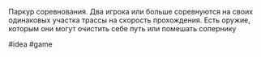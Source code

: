 Паркур соревнования. Два игрока или больше соревнуются на своих одинаковых участка трассы на скорость прохождения. Есть оружие, которым они могут очистить себе путь или помешать сопернику 

#idea #game